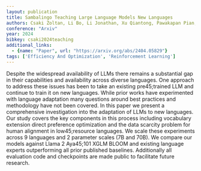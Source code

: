 ```yaml
---
layout: publication
title: Sambalingo Teaching Large Language Models New Languages
authors: Csaki Zoltan, Li Bo, Li Jonathan, Xu Qiantong, Pawakapan Pian, Zhang Leon, Du Yun, Zhao Hengyu, Hu Changran, Thakker Urmish
conference: "Arxiv"
year: 2024
bibkey: csaki2024teaching
additional_links:
  - {name: "Paper", url: "https://arxiv.org/abs/2404.05829"}
tags: ['Efficiency And Optimization', 'Reinforcement Learning']
---
```

Despite the widespread availability of LLMs there remains a substantial gap in their capabilities and availability across diverse languages. One approach to address these issues has been to take an existing pre45;trained LLM and continue to train it on new languages. While prior works have experimented with language adaptation many questions around best practices and methodology have not been covered. In this paper we present a comprehensive investigation into the adaptation of LLMs to new languages. Our study covers the key components in this process including vocabulary extension direct preference optimization and the data scarcity problem for human alignment in low45;resource languages. We scale these experiments across 9 languages and 2 parameter scales (7B and 70B). We compare our models against Llama 2 Aya45;101 XGLM BLOOM and existing language experts outperforming all prior published baselines. Additionally all evaluation code and checkpoints are made public to facilitate future research.
